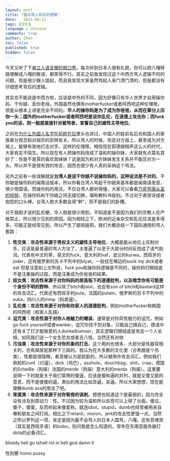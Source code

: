 ```yaml
---
layout: post
title: "盘点骂人背后的逻辑"
date:   2021-08-12
tags: [文化]
language : Chinese
comments: true
author: Zhen
toc: false
published: true
hidden: false
---
```

今天又听了下[单立人语言梗的脱口秀](https://youtu.be/-OR_SysbOVU)，每次听到日本人很有礼貌，你可以把八嘎呀路理解成八嘎的敬语，都笑得不行。其实之前我发现过这个中西方骂人逻辑不同的问题，但是很少跟人提起，而且我发现大家虽然骂起人来门清门清的，但是都没有仔细思考背后的逻辑。

其实也不能说是中西方啦，应该是中外的不同，因为好像只有华人世界才会用操你妈、干你娘、丢你老母。外国虽然也偶有motherfucker或者阿西吧这种伦理哏，但是从根本上讲是完全不同的。**华人的操你妈是为了成为你爸爸，从而在辈分上压你一头；国外的motherfucker或者阿西吧是说你乱伦，在道德上攻击你；而fuck you的话，则一般是直接针对被骂者，宣誓自己的雄性主导地位**。

之前在[为什么外国人名字在前姓在后](/为什么外国人名字在前姓在后)里头也讲过，中国人的姓前名后也和国人的家族辈分观念和对祖宗的崇拜有关。所以骂人的时候，攻击对方祖上，甚至成为对方祖上，能够有效地打击对手。这样的伦理哏，相信现在郭德纲相声这么火的时代，大家肯定不陌生。所以现在有人把操你妈改成了温和的操你妹，大家就有点莫名其妙了：你是不是真的喜欢我妹妹？这是因为和对方妹妹发生关系并不能压对方一头，所以并不是很有效的攻击，因而也很少有人真的采纳这个骂法。

另外之前有一些误解就是**台湾人是说干你娘不说操你妈的，这种说法是不对的**。干你娘是操你妈的闽南话版本，所以你看台湾人骂起干你娘来基本都是闽南语发音，很少用国语。而操你妈的用法，不仅台湾人都听得懂，大家可以看看[乃哥骂唐从圣的视频](https://youtu.be/l1cV9DguhHM)，在操你妈和干你娘之间无缝切换，堪称教科书级别。不过对于表惊讶或者抱怨的口头禅，台湾人绝大多数会用“幹”，而不是我们的卧槽。

对于我刚才说的乱伦梗，华人倒是很少用到，不知道是不是因为我们的宗教人伦严格禁止，所以很少见到的原因。因为相较之下，欧洲的近亲杂交和乱伦应该是多得多，可能正是经常见到，所以产生了鄙视链把。我们大概总结一下国际通用的骂人套路：

 1. **性交类：攻击性来源于男权主义的雄性主导地位**，大概是能从地位上压制对手。应该是最普遍的骂人方法了，太普遍了以至于大部分时间反而成了语气助词。代表有中文的草，英文的fuck，意大利的vaf，波兰的kurwa，西班牙的joder，还有俄罗斯的苏卡不列中的blyat。一般挂在嘴边的suck my dick或者eat 但是注意如上文所说，fuck you和操你妈逻辑是不同的，操你妈归根结底不是注重操的过程，而是注重成为你爸爸的结果。
 2. **妓女类：攻击性来源于对你妈妈的居高临下的道德批判，以及暗含你有可能是个身份不明的野种**，所以除了bitch和slut，也会有son of bitch和bastard这样的攻击词汇。代表还有西班牙的puta，法国的putain，俄罗斯的苏卡不列中的suka，四川人的mmp（妈卖逼）。
 3. **乱伦类：攻击性来源于对你和你家人的道德批判**。例如motherfucker和韩国的阿西吧（和家人乱搞）
 4. **诅咒类：攻击性源于对你人格魅力的嘲讽**，通常是对你异性魅力的诅咒，例如go fuck yourself或者wanker，诅咒你找不到对象，只能自己搞自己，德语中还有关了灯才能做爱的人dunkelbumser，其实逻辑归根结底是攻击一个人长相，如同我们说一个女生恐龙或者丑八怪。当然还有对他
 5. **污浊类：攻击性来源于对你形象的打击**。这个用的也很多，大部分是性器官相关的，也有屎尿屁那种下三路的。我认为在大多数的文化里（古希腊是个另类），性都是很隐晦，甚至被认为是肮脏的，所以被用作攻击词汇。例如我们熟知的cunt（烂逼），dick（鸡巴），asshole，douchbag，shit，crap，德国的Scheiße（狗屎）法国的merde（狗屎）意大利的merda（狗屎）。这里要说明一下的就是关于我们常用的傻逼，应该是傻和逼的并列，就是又傻又脏的意思，而不是傻傻的逼。类似的用法比如丑逼，呆逼。所以大家想想，现在能理解dumb ass的用法了吧。
 6. **笨蛋类：攻击性来源于对你智商的讽刺**。想想也知道这个是最弱的，因为完全没有涉及到原动力：性。不过因为较为温和所以反而可以上得了台面。傻瓜，傻子，傻蛋，反而听起来像爱称。就连idiot，stupid，dumb也经常被用来自嘲和朋友之间打闹。相比之下retard，moron，jerk的攻击性更强一点。当然之所以罗列这一项，肯定是因为最不会骂人的日本人国骂，八嘎。还有菲律宾（其实是西班牙语）的bobo，别问我是怎么知道的，常年在东南亚服务器打dota的必备词汇。

   

bloody hell
go tohell
rot in hell
god damn it

性别梗
homo
pussy
<!--stackedit_data:
eyJoaXN0b3J5IjpbLTg2OTI2OTE0OCwtMTk2NzM3NjEwMCwtMz
Y3MDA5NzAwLDQ1NjIzNTg2LC03NTA2MjM2MTcsMTQ1MjQ5Mjg0
NiwxMzM0ODQ0OTgzLC0xMTQ3MTI4NjA3LDIyNTE3NTE5NCwxOD
c2NjA4MDc1LC01MDY1ODUxOTIsMzQ3NDY1OTU2LDE2MDA5MDU0
MDgsMTI0NTM5MDMxOF19
-->